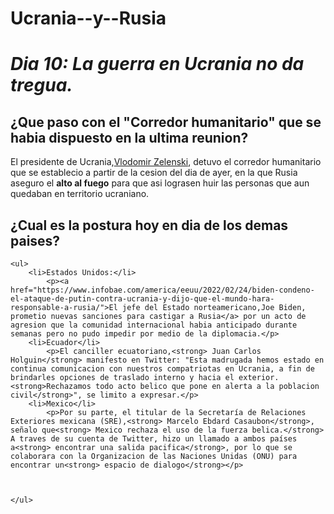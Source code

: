 # Ucrania--y--Rusia

<!DOCTYPE html>
<html lang="en">
<head>
    <meta charset="UTF-8">
    <meta http-equiv="X-UA-Compatible" content="IE=edge">
    <meta name="viewport" content="width=device-width, initial-scale=1.0">
    <title>TN: Todas las noticias al instante - 24 horas</title>
</head>
<body>
    
</body>
</html>
<body>
   <h1><em>Dia 10: La guerra en Ucrania no da tregua.</em></h1>
   <h2>¿Que paso con el "Corredor humanitario" que se habia dispuesto en la ultima reunion?</h2>
        <p>El presidente de Ucrania,<a href="https://es.wikipedia.org/wiki/Presidente_de_Ucrania">Vlodomir Zelenski</a>, detuvo el corredor humanitario que se establecio a partir de la cesion del dia de ayer, en la que Rusia aseguro el <strong>alto al fuego</strong> para que asi lograsen huir las personas que aun quedaban en territorio ucraniano.</p>
    <h2>¿Cual es la postura hoy en dia de los demas paises?</h2>
        
    <ul>
        <li>Estados Unidos:</li>
            <p><a href="https://www.infobae.com/america/eeuu/2022/02/24/biden-condeno-el-ataque-de-putin-contra-ucrania-y-dijo-que-el-mundo-hara-responsable-a-rusia/">El jefe del Estado norteamericano,Joe Biden, prometio nuevas sanciones para castigar a Rusia</a> por un acto de agresion que la comunidad internacional habia anticipado durante semanas pero no pudo impedir por medio de la diplomacia.</p>
        <li>Ecuador</li>
            <p>El canciller ecuatoriano,<strong> Juan Carlos Holguin</strong> manifesto en Twitter: "Esta madrugada hemos estado en continua comunicacion con nuestros compatriotas en Ucrania, a fin de brindarles opciones de traslado interno y hacia el exterior.<strong>Rechazamos todo acto belico que pone en alerta a la poblacion civil</strong>", se limito a expresar.</p>
        <li>Mexico</li>
            <p>Por su parte, el titular de la Secretaría de Relaciones Exteriores mexicana (SRE),<strong> Marcelo Ebdard Casaubon</strong>, señalo que<strong> Mexico rechaza el uso de la fuerza belica.</strong> A traves de su cuenta de Twitter, hizo un llamado a ambos países a<strong> encontrar una salida pacifica</strong>, por lo que se colaborara con la Organizacion de las Naciones Unidas (ONU) para encontrar un<strong> espacio de dialogo</strong></p>

    
    
    </ul>


</body>
